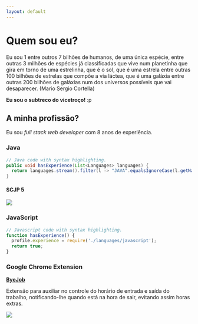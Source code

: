 ```yaml
---
layout: default
---
```


# [](#header-1)Quem sou eu?

Eu sou 1 entre outros 7 bilhões de humanos, de uma única espécie, 
entre outras 3 milhões de espécies já classificadas que vive num planetinha
que gira em torno de uma estrelinha, que é o sol, que é uma estrela entre outras
100 bilhôes de estrelas que compõe a via láctea, que é uma galáxia entre 
outras 200 bilhões de galáxias num dos universos possíveis que vai desaparecer.
(Mario Sergio Cortella)

**Eu sou o subtreco do vicetroço!** :p

## [](#header-2)A minha profissão?

Eu sou _full_ _stack_ _web_ _developer_ com 8 anos de experiência.

### [](#header-3)Java

```java
// Java code with syntax highlighting.
public void hasExperience(List<Languages> languages) {
  return languages.stream().filter(l -> "JAVA".equalsIgnoreCase(l.getName())).count() > 0;
}
```

#### [](#header-4)SCJP 5

![](https://paulognr.github.io/assets/images/scjp.jpg)

### [](#header-5)JavaScript

```js
// Javascript code with syntax highlighting.
function hasExperience() {
  profile.experience = require('./languages/javascript');
  return true;
}
```

### [](#header-5)Google Chrome Extension

[**ByeJob**](https://github.com/paulognr/byejob)

Extensão para auxiliar no controle do horário de entrada e saída do trabalho, notificando-lhe quando está na hora de sair, evitando assim horas extras.

[![](https://raw.githubusercontent.com/paulognr/byejob/master/readmeImages/chromeStoreLink.png)](https://chrome.google.com/webstore/detail/bye-job/gbjcfbdaafopnpejnijebokhecgbcdji?utm_source=chrome-ntp-icon)